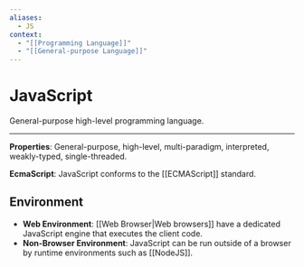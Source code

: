 ```yaml
---
aliases:
  - JS
context:
  - "[[Programming Language]]"
  - "[[General-purpose Language]]"
---
```


# JavaScript

General-purpose high-level programming language.

---

**Properties**: General-purpose, high-level, multi-paradigm, interpreted, weakly-typed, single-threaded.

**EcmaScript**: JavaScript conforms to the [[ECMAScript]] standard.

## Environment

- **Web Environment**: [[Web Browser|Web browsers]] have a dedicated JavaScript engine that executes the client code.
- **Non-Browser Environment**: JavaScript can be run outside of a browser by runtime environments such as [[NodeJS]].
